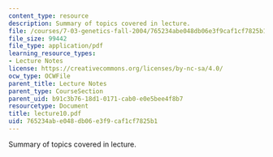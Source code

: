 ```yaml
---
content_type: resource
description: Summary of topics covered in lecture.
file: /courses/7-03-genetics-fall-2004/765234abe048db06e3f9caf1cf7825b1_lecture10.pdf
file_size: 99442
file_type: application/pdf
learning_resource_types:
- Lecture Notes
license: https://creativecommons.org/licenses/by-nc-sa/4.0/
ocw_type: OCWFile
parent_title: Lecture Notes
parent_type: CourseSection
parent_uid: b91c3b76-18d1-0171-cab0-e0e5bee4f8b7
resourcetype: Document
title: lecture10.pdf
uid: 765234ab-e048-db06-e3f9-caf1cf7825b1
---
```

Summary of topics covered in lecture.